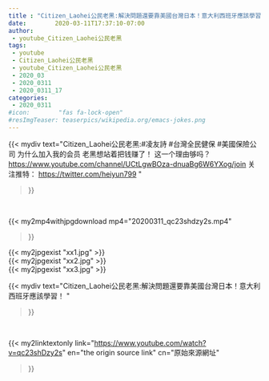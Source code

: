 ```yaml
---
title : "Citizen_Laohei公民老黑:解決問題還要靠美國台灣日本！意大利西班牙應該學習！ "
date:        2020-03-11T17:37:10-07:00
author:
 - youtube_Citizen_Laohei公民老黑
tags:
 - youtube
 - Citizen_Laohei公民老黑
 - youtube_Citizen_Laohei公民老黑
 - 2020_03
 - 2020_0311
 - 2020_0311_17
categories:
 - 2020_0311
#icon:        "fas fa-lock-open"
#resImgTeaser: teaserpics/wikipedia.org/emacs-jokes.png
---
```


{{< mydiv text="Citizen_Laohei公民老黑:#凌友詩 #台灣全民健保 #美國保險公司  为什么加入我的会员 老黑想站着把钱赚了！ 这一个理由够吗？ https://www.youtube.com/channel/UCtLgwBOza-dnuaBg6W6YXog/join  关注推特： https://twitter.com/heiyun799 "
>}}
<br>


{{< my2mp4withjpgdownload mp4="20200311_qc23shdzy2s.mp4"
>}}

{{< my2jpgexist "xx1.jpg" >}}<br>
{{< my2jpgexist "xx2.jpg" >}}<br>
{{< my2jpgexist "xx3.jpg" >}}<br>



{{< mydiv text="Citizen_Laohei公民老黑:解決問題還要靠美國台灣日本！意大利西班牙應該學習！ "
>}}
<br>

{{< my2linktextonly link="https://www.youtube.com/watch?v=qc23shDzy2s"
en="the origin source link" cn="原始來源網址"
>}}


<br>

